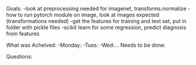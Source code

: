 Goals:
    -look at preprocessing needed for imagenet, transforms.normalize
    -how to run pytorch module on image, look at images expected (transformations needed)
    -get the features for training and test set, put in folder with pickle files
    -scikit learn for some regression, predict diagnosis from features

 What was Acheived:
    -Monday:
    -Tues:
    -Wed:...
Needs to be done:
 

Questions:
